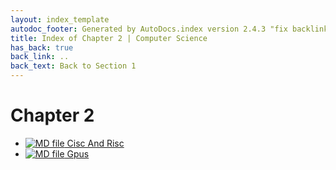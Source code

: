 ```yaml
---
layout: index_template
autodoc_footer: Generated by AutoDocs.index version 2.4.3 "fix backlink text for preprocessed MarkDown (hopefully)" ⓒ Starwort, 2020
title: Index of Chapter 2 | Computer Science
has_back: true
back_link: ..
back_text: Back to Section 1
---
```


# **Chapter 2**

- [![MD file](https://img.icons8.com/windows/512/03dac6/regular-document.png) Cisc And Risc](./cisc_and_risc.html)
- [![MD file](https://img.icons8.com/windows/512/03dac6/regular-document.png) Gpus](./gpus.html)
